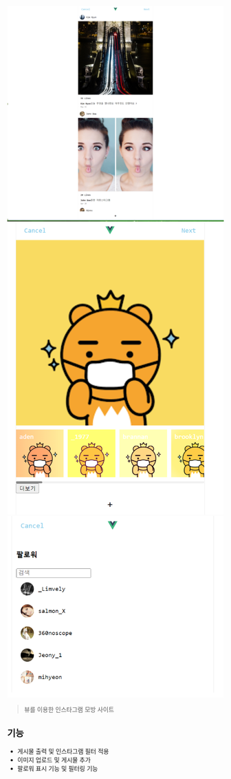 ![](/src/assets/step1.png)
![](/src/assets/step7.png)
![](/src/assets/step14.png)
> 뷰를 이용한 인스타그램 모방 사이트

## 기능
- 게시물 출력 및 인스타그램 필터 적용
- 이미지 업로드 및 게시물 추가
- 팔로워 표시 기능 및 필터링 기능
